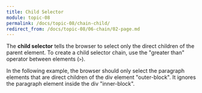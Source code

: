 ```yaml
---
title: Child Selector
module: topic-08
permalink: /docs/topic-08/chain-child/
redirect_from: /docs/topic-08/06-chain/02-page.md
---
```


<div class="divider-heading"></div>

The **child selector** tells the browser to select only the direct children of the parent element. To create a child selector chain, use the "greater than" operator between elements (`>`).

In the following example, the browser should only select the paragraph elements that are direct children of the div element "outer-block". It ignores the paragraph element inside the div "inner-block".


<div class="codepen-embed">
  <p data-height="600" data-theme-id="30567" data-slug-hash="PJLNQG" data-default-tab="css,result" data-user="Media-Ed-Online" data-embed-version="2" data-pen-title="[Topic-07]  Chaining Selectors, Pt. 3" class="codepen"></p>
</div>
